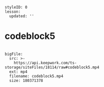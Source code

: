 ```@Lesson
styleID: 0
lesson:
  updated: ''

```
# codeblock5
```@BigFile

bigFile:
  src: >-
    https://api.keepwork.com/ts-storage/siteFiles/18114/raw#codeblock5.mp4
  ext: mp4
  filename: codeblock5.mp4
  size: 180371378
          
```